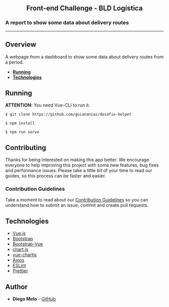 <h2 align="center">Front-end Challenge - BLD Logística</h2>

<h3>A report to show some data about delivery routes</h3>

---

## Overview

A webpage from a dashboard to show some data about delivery routes from a period.

- **[Running](#Running)**
- **[Technologies](#Technologies)**

## Running

**ATTENTION:** You need Vue-CLI to run it.

```shell
$ git clone https://github.com/guiananias/desafio-helpet

$ npm install

$ npm run serve
```

## Contributing

Thanks for being interested on making this app better. We encourage everyone to help improving this project with some new features, bug fixes and performance issues. Please take a little bit of your time to read our guides, so this process can be faster and easier.

### Contribution Guidelines

Take a moment to read about our [Contribution Guidelines](./docs/CONTRIBUTING.md) so you can understand how to submit an issue, commit and create pull requests.

## Technologies

- [Vue.js](https://vuejs.org/)
- [Bootstrap](https://getbootstrap.com/)
- [Bootstrap-Vue](https://bootstrap-vue.org/)
- [chart.js](https://www.chartjs.org/)
- [vue-chartjs](https://vue-chartjs.org/)
- [Axios](https://github.com/axios/axios)
- [ESLint](https://eslint.org/)
- [Prettier](https://prettier.io/)

## Author

- **Diego Melo** - [GitHub](https://github.com/diegommelo)
